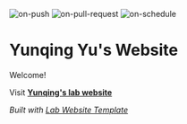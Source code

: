 
  ![on-push](../../actions/workflows/on-push.yaml/badge.svg)
  ![on-pull-request](../../actions/workflows/on-pull-request.yaml/badge.svg)
  ![on-schedule](../../actions/workflows/on-schedule.yaml/badge.svg)

  # Yunqing Yu's Website

  Welcome! 
  
  Visit **[Yunqing's lab website](https://yunqing-yu.github.io/yulab)** 

  _Built with [Lab Website Template](https://greene-lab.gitbook.io/lab-website-template-docs)_
